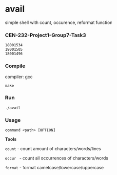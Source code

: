 # avail
simple shell with count, occurence, reformat function
### CEN-232-Project1-Group7-Task3
```
18001534
18001505
18001496
```
### Compile
compiler: gcc
```
make
```
### Run
```
./avail
```
### Usage
```
command <path> [OPTION]
```

**Tools**

``count`` - count amount of characters/words/lines

``occur `` - count all occurrences of characters/words

``format`` - format camelcase/lowercase/uppercase